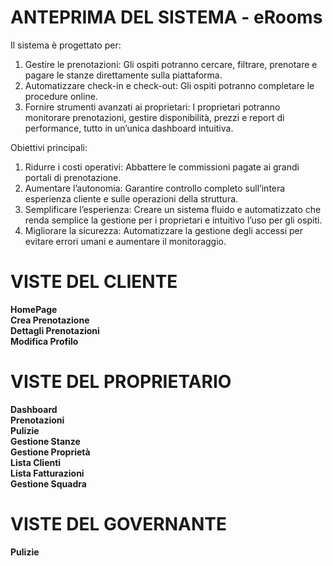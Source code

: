 # ANTEPRIMA DEL SISTEMA - eRooms
Il  sistema è progettato per:
1.	Gestire le prenotazioni: Gli ospiti potranno cercare, filtrare, prenotare e pagare le stanze direttamente sulla piattaforma.
2.	Automatizzare check-in e check-out: Gli ospiti potranno completare le procedure online.
3.	Fornire strumenti avanzati ai proprietari: I proprietari potranno monitorare prenotazioni, gestire disponibilità, prezzi e report di performance, tutto in un’unica dashboard intuitiva.

Obiettivi principali:
1.	Ridurre i costi operativi: Abbattere le commissioni pagate ai grandi portali di prenotazione.
2.	Aumentare l’autonomia: Garantire controllo completo sull’intera esperienza cliente e sulle operazioni della struttura.
3.	Semplificare l’esperienza: Creare un sistema fluido e automatizzato che renda semplice la gestione per i proprietari e intuitivo l’uso per gli ospiti.
4.	Migliorare la sicurezza: Automatizzare la gestione degli accessi per evitare errori umani e aumentare il monitoraggio.

# VISTE DEL CLIENTE
**HomePage**<br>
**Crea Prenotazione**<br>
**Dettagli Prenotazioni**<br>
**Modifica Profilo**<br>

# VISTE DEL PROPRIETARIO
**Dashboard**<br>
**Prenotazioni**<br>
**Pulizie**<br>
**Gestione Stanze**<br>
**Gestione Proprietà**<br>
**Lista Clienti**<br>
**Lista Fatturazioni**<br>
**Gestione Squadra**<br>

# VISTE DEL GOVERNANTE
**Pulizie**<br>

